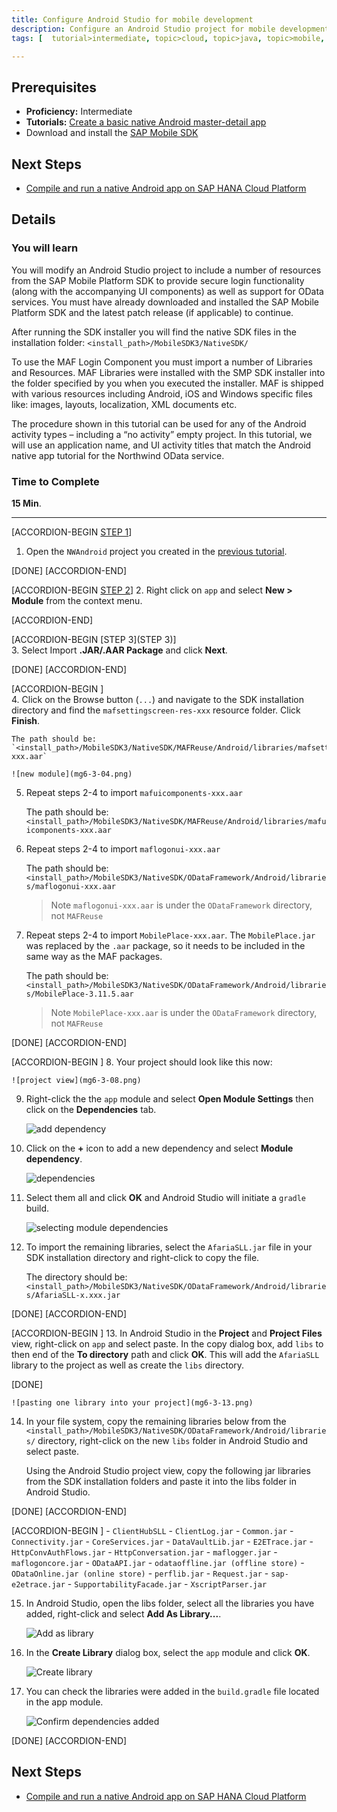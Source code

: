 ```yaml
---
title: Configure Android Studio for mobile development
description: Configure an Android Studio project for mobile development with SAP HANA Cloud Platform Development and Operations
tags: [  tutorial>intermediate, topic>cloud, topic>java, topic>mobile, products>sap-hana-cloud-platform ]

---
```


## Prerequisites  
 - **Proficiency:** Intermediate
 - **Tutorials:** [Create a basic native Android master-detail app](http://go.sap.com/developer/tutorials/hcpdo-basic-android-app.html)
 - Download and install the [SAP Mobile SDK](https://store.sap.com/sap/cpa/ui/resources/store/html/SolutionDetails.html?pid=0000013098)

## Next Steps
 - [Compile and run a native Android app on SAP HANA Cloud Platform](http://go.sap.com/developer/tutorials/hcpdo-run-native-android-app.html)

## Details
### You will learn  
You will modify an Android Studio project to include a number of resources from the SAP Mobile Platform SDK to provide secure login functionality (along with the accompanying UI components) as well as support for OData services. You must have already downloaded and installed the SAP Mobile Platform SDK and the latest patch release (if applicable) to continue.

After running the SDK installer you will find the native SDK files in the installation folder: `<install_path>/MobileSDK3/NativeSDK/`



To use the MAF Login Component you must import a number of Libraries and Resources. MAF Libraries were installed with the SMP SDK installer into the folder specified by you when you executed the installer. MAF is shipped with various resources including Android, iOS and Windows specific files like: images, layouts, localization, XML documents etc. 

The procedure shown in this tutorial can be used for any of the Android activity types – including a “no activity” empty project. In this tutorial, we will use an application name, and UI activity titles that match the Android native app tutorial for the Northwind OData service.

### Time to Complete
**15 Min**.

---
[ACCORDION-BEGIN [STEP 1]()]
1. Open the `NWAndroid` project you created in the [previous tutorial](http://go.sap.com/developer/tutorials/hcpdo-basic-android-app.html).

[DONE]
[ACCORDION-END] 

[ACCORDION-BEGIN [STEP 2]()]
2. Right click on `app` and select **New > Module** from the context menu.


[ACCORDION-END]    
    
[ACCORDION-BEGIN [STEP 3](STEP 3)]  
3. Select Import **.JAR/.AAR Package** and click **Next**.

[DONE]
[ACCORDION-END] 
    
[ACCORDION-BEGIN [](STEP4)]      
4. Click on the Browse button (`...`) and navigate to the SDK installation directory and find the `mafsettingscreen-res-xxx` resource folder. Click **Finish**. 

    The path should be: `<install_path>/MobileSDK3/NativeSDK/MAFReuse/Android/libraries/mafsettingscreen-xxx.aar`

    ![new module](mg6-3-04.png)
    
5. Repeat steps 2-4 to import `mafuicomponents-xxx.aar`

    The path should be: `<install_path>/MobileSDK3/NativeSDK/MAFReuse/Android/libraries/mafuicomponents-xxx.aar`

6. Repeat steps 2-4 to import `maflogonui-xxx.aar`

    The path should be: `<install_path>/MobileSDK3/NativeSDK/ODataFramework/Android/libraries/maflogonui-xxx.aar`
    
    > Note `maflogonui-xxx.aar` is under the `ODataFramework` directory, not `MAFReuse`

7. Repeat steps 2-4 to import `MobilePlace-xxx.aar`. The `MobilePlace.jar` was replaced by the `.aar` package, so it needs to be included in the same way as the MAF packages.
    
    The path should be: `<install_path>/MobileSDK3/NativeSDK/ODataFramework/Android/libraries/MobilePlace-3.11.5.aar`

    > Note `MobilePlace-xxx.aar` is under the `ODataFramework` directory, not `MAFReuse`

[DONE]
[ACCORDION-END] 

[ACCORDION-BEGIN [](STEP4)]
8. Your project should look like this now:

    ![project view](mg6-3-08.png)

9. Right-click the the `app` module and select **Open Module Settings** then click on the **Dependencies** tab.

    ![add dependency](mg6-3-09.png)
    
10. Click on the **+** icon to add a new dependency and select **Module dependency**.

    ![dependencies](mg6-3-10.png)

11. Select them all and click **OK** and Android Studio will initiate a `gradle` build.

    ![selecting module dependencies](mg6-3-11.png)
    
12. To import the remaining libraries, select the `AfariaSLL.jar` file in your SDK installation directory and right-click to copy the file. 

    The directory should be: `<install_path>/MobileSDK3/NativeSDK/ODataFramework/Android/libraries/AfariaSLL-x.xxx.jar`

[DONE]
[ACCORDION-END] 

[ACCORDION-BEGIN [](STEP4)]
13. In Android Studio in the **Project** and **Project Files** view, right-click on `app` and select paste. In the copy dialog box, add `libs` to then end of the **To directory** path and click **OK**. This will add the `AfariaSLL` library to the project as well as create the `libs` directory.

[DONE]

    ![pasting one library into your project](mg6-3-13.png)
    
14. In your file system, copy the remaining libraries below from the `<install_path>/MobileSDK3/NativeSDK/ODataFramework/Android/libraries/` directory, right-click on the new `libs` folder in Android Studio and select paste.

    Using the Android Studio project view, copy the following jar libraries from the SDK installation folders and paste it into the libs folder in Android Studio.  

[DONE]
[ACCORDION-END] 


[ACCORDION-BEGIN [](STEP4)]
    - `ClientHubSLL`
    - `ClientLog.jar`
    - `Common.jar`
    - `Connectivity.jar`
    - `CoreServices.jar`
    - `DataVaultLib.jar`
    - `E2ETrace.jar`
    - `HttpConvAuthFlows.jar`
    - `HttpConversation.jar`
    - `maflogger.jar`
    - `maflogoncore.jar`
    - `ODataAPI.jar`
    - `odataoffline.jar (offline store)`
    - `ODataOnline.jar (online store)`
    - `perflib.jar`
    - `Request.jar`
    - `sap-e2etrace.jar`
    - `SupportabilityFacade.jar`
    - `XscriptParser.jar`

15. In Android Studio, open the libs folder, select all the libraries you have added, right-click and select **Add As Library...**.

    ![Add as library](mg6-3-15.png)

16. In the **Create Library** dialog box, select the `app` module and click **OK**.

    ![Create library](mg6-3-16.png)
    
17. You can check the libraries were added in the `build.gradle` file located in the app module.

    ![Confirm dependencies added](mg6-3-17.png)

[DONE]
[ACCORDION-END] 

## Next Steps
 - [Compile and run a native Android app on SAP HANA Cloud Platform](http://go.sap.com/developer/tutorials/hcpdo-run-native-android-app.html)
